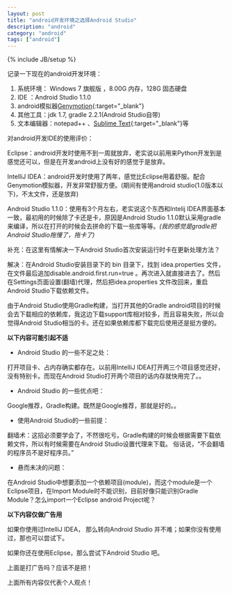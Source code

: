 ```yaml
---
layout: post
title: "android开发环境之选择Android Studio"
description: "android"
category: "android"
tags: ["android"]
---
```

{% include JB/setup %}

记录一下现在的android开发环境：

1. 系统环境： Windows 7 旗舰版 ，8.00G 内存，128G 固态硬盘
2. IDE ：Android Studio 1.1.0
3. android模拟器[Genymotion](https://www.genymotion.com){:target="_blank"}
4. 其他工具：jdk 1.7, gradle 2.2.1(Android Studio自带)
5. 文本编辑器：notepad++ 、[Sublime Text](http://www.sublimetext.com){:target="_blank"}等

对android开发IDE的使用评价：

Eclipse：android开发时使用不到一周就放弃，老实说以前用来Python开发到是感觉还可以，但是在开发android上没有好的感觉于是放弃。

IntelliJ IDEA：android开发时使用了两年，感觉比Eclipse用着舒服。配合Genymotion模拟器，开发非常舒服方便。(期间有使用android studio(1.0版本以下)，不太文件，还是放弃)

Android Studio 1.1.0：使用有3个月左右，老实说这个东西和Intelij IDEA界面基本一致，最初用的时候除了卡还是卡，原因是Android Studio 1.1.0默认采用gradle来编译，所以在打开的时候会去拼命的下载一些库等等。*(我的感觉是gradle把Android Studio拖慢了，拖卡了)*

补充：在这里有情解决一下Android Studio首次安装运行时卡在更新处理方法？

解决：在Android Studio安装目录下的 bin 目录下，找到 idea.properties 文件，在文件最后追加disable.android.first.run=true 。再次进入就直接进去了。然后在Settings页面设置(翻墙)代理，然后把idea.properties 文件改回来，重启Android Studio下载依赖文件。

由于Android Studio使用Gradle构建，当打开其他的Gradle android项目的时候会去下载相应的依赖库，我这边下载support库相对较多，而且容易失败，所以会觉得Android Studio相当的卡。还在如果依赖库都下载完后使用还是挺方便的。

**以下内容可能引起不适**

- Android Studio 的一些不足之处：

打开项目卡、占内存确实都存在。以前用IntelliJ IDEA打开两三个项目感觉还好，没有特别卡。而现在Android Studio打开两个项目的话内存就快用完了。。

- Android Studio 的一些优点吧：

Google推荐，Gradle构建。既然是Google推荐，那就是好的。。

- 使用Android Studio的一些前提：

翻墙术：这招必须要学会了，不然很吃亏。Gradle构建的时候会根据需要下载依赖文件，所以有时候需要在Android Studio设置代理来下载。
俗话说，“不会翻墙的程序员不是好程序员。”

- 悬而未决的问题：

在Android Studio中想要添加一个依赖项目(module)，而这个module是一个Eclipse项目，在Import Module时不能识别，目前好像只能识别Gradle Module？怎么import一个Eclipse android Project呢？

**以下内容仅做广告用**

如果你使用过IntelliJ IDEA， 那么转向Android Studio 并不难；如果你没有使用过，那也可以尝试下。

如果你还在使用Eclipse，那么尝试下Android Studio 吧。

上面是打广告吗？应该不是把！

上面所有内容仅代表个人观点！


